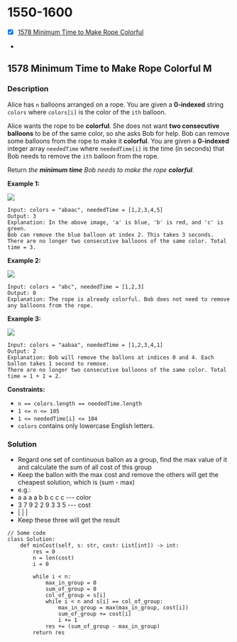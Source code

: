 # 1550-1600

* [x] [1578 Minimum Time to Make Rope Colorful](1550-1600.md#1578-minimum-time-to-make-rope-colorful-m)
*

## 1578 Minimum Time to Make Rope Colorful M

### Description



Alice has `n` balloons arranged on a rope. You are given a **0-indexed** string `colors` where `colors[i]` is the color of the `ith` balloon.

Alice wants the rope to be **colorful**. She does not want **two consecutive balloons** to be of the same color, so she asks Bob for help. Bob can remove some balloons from the rope to make it **colorful**. You are given a **0-indexed** integer array `neededTime` where `neededTime[i]` is the time (in seconds) that Bob needs to remove the `ith` balloon from the rope.

Return _the **minimum time** Bob needs to make the rope **colorful**_.

&#x20;

**Example 1:**

![](https://assets.leetcode.com/uploads/2021/12/13/ballon1.jpg)

```
Input: colors = "abaac", neededTime = [1,2,3,4,5]
Output: 3
Explanation: In the above image, 'a' is blue, 'b' is red, and 'c' is green.
Bob can remove the blue balloon at index 2. This takes 3 seconds.
There are no longer two consecutive balloons of the same color. Total time = 3.
```

**Example 2:**

![](https://assets.leetcode.com/uploads/2021/12/13/balloon2.jpg)

```
Input: colors = "abc", neededTime = [1,2,3]
Output: 0
Explanation: The rope is already colorful. Bob does not need to remove any balloons from the rope.
```

**Example 3:**

![](https://assets.leetcode.com/uploads/2021/12/13/balloon3.jpg)

```
Input: colors = "aabaa", neededTime = [1,2,3,4,1]
Output: 2
Explanation: Bob will remove the ballons at indices 0 and 4. Each ballon takes 1 second to remove.
There are no longer two consecutive balloons of the same color. Total time = 1 + 1 = 2.
```

&#x20;

**Constraints:**

* `n == colors.length == neededTime.length`
* `1 <= n <= 105`
* `1 <= neededTime[i] <= 104`
* `colors` contains only lowercase English letters.

### Solution

* Regard one set of continuous ballon as a group, find the max value of it and calculate the sum of all cost of this group
* Keep the ballon with the max cost and remove the others will get the cheapest solution, which is (sum - max)
* e.g.:
* a a a a b b c c c      --- color
* 3 7 9 2 2 9 3 3 5    --- cost
* &#x20;      \|         |        |
* Keep these three will get the result

```
// Some code
class Solution:
    def minCost(self, s: str, cost: List[int]) -> int:
        res = 0
        n = len(cost)
        i = 0
        
        while i < n:
            max_in_group = 0
            sum_of_group = 0
            col_of_group = s[i]
            while i < n and s[i] == col_of_group:
                max_in_group = max(max_in_group, cost[i])
                sum_of_group += cost[i]
                i += 1
            res += (sum_of_group - max_in_group)
        return res
                
```

